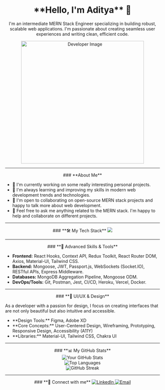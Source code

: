 <h1 align="center">**Hello, I'm Aditya** 👋</h1>
<p align="center">
  I'm an intermediate MERN Stack Engineer specializing in building robust, scalable web applications. I'm passionate about creating seamless user experiences and writing clean, efficient code.
</p>

<p align="center">
  <img src="https://miro.medium.com/v2/1*yw0TnheAGN-LPneDaTlaxw.gif" alt="Developer Image" width="400">
</p>

---

<div align="center">
  ### **About Me**
</div>

- 🔭 I'm currently working on some really interesting personal projects.
- 🌱 I'm always learning and improving my skills in modern web development trends and technologies.
- 👯 I'm open to collaborating on open-source MERN stack projects and happy to talk more about web development.
- 💬 Feel free to ask me anything related to the MERN stack. I'm happy to help and collaborate on different projects.

---

<div align="center">
  ### **🛠️ My Tech Stack**
  <a href="https://skillicons.dev">
    <img src="https://skillicons.dev/icons?i=mongodb,express,react,nodejs,javascript,html,css,git,vscode,postman,redux,mui,tailwind,figma,xd" />
  </a>
</div>

---

<div align="center">
  ### **🚀 Advanced Skills & Tools**
</div>

- **Frontend:** React Hooks, Context API, Redux Toolkit, React Router DOM, Axios, Material-UI, Tailwind CSS.
- **Backend:** Mongoose, JWT, Passport.js, WebSockets (Socket.IO), RESTful APIs, Express Middleware.
- **Databases:** MongoDB Aggregation Pipeline, Mongoose ODM.
- **DevOps/Tools:** Git, Postman, Jest, CI/CD, Heroku, Vercel, Docker.

---

<div align="center">
  ### **🎨 UI/UX & Design**
</div>

<p>As a developer with a passion for design, I focus on creating interfaces that are not only beautiful but also intuitive and accessible.</p>
<ul>
  <li>**Design Tools:** Figma, Adobe XD</li>
  <li>**Core Concepts:** User-Centered Design, Wireframing, Prototyping, Responsive Design, Accessibility (A11Y)</li>
  <li>**Libraries:** Material-UI, Tailwind CSS, Chakra UI</li>
</ul>

---

<div align="center">
  ### **📊 My GitHub Stats**
</div>

<div align="center">
  <img src="https://github-readme-stats.vercel.app/api?username=adityashroff&show_icons=true&theme=dark&include_all_commits=true" alt="Your GitHub Stats" />
  <br>
  <img src="https://github-readme-stats.vercel.app/api/top-langs/?username=adityashroff&layout=compact&theme=dark" alt="Top Languages" />
  <br>
  <img src="https://github-readme-streak-stats.herokuapp.com/?user=adityashroff&theme=dark" alt="GitHub Streak" />
</div>

---

<div align="center">
  ### **🤝 Connect with me**
  <a href="https://www.linkedin.com/in/adityashroff19/">
    <img src="https://img.shields.io/badge/LinkedIn-0A66C2?style=for-the-badge&logo=linkedin&logoColor=white" alt="LinkedIn" />
  </a>
  <a href="mailto:adityajs1909@gmail.com">
    <img src="https://img.shields.io/badge/Email-D14836?style=for-the-badge&logo=gmail&logoColor=white" alt="Email" />
  </a>
</div>

